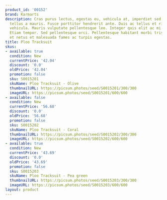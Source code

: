 ```yaml
---
product_id: '00152'
brand: Karmarts
description: Cras purus lectus, egestas eu, vehicula at, imperdiet sed, nibh. In convallis
  tellus a mauris. Fusce porttitor hendrerit ante. Duis ac tellus et risus vulputate
  vehicula. Mauris vulputate pellentesque leo. Integer quis elit ac mi aliquam pretium.
  Etiam tempor. Sed pellentesque orci. Pellentesque habitant morbi tristique senectus
  et netus et malesuada fames ac turpis egestas.
title: Ploo Tracksuit
skus:
- available: true
  condition: New
  currentPrice: '42.04'
  discount: '0.0'
  oldPrice: '42.04'
  promotion: false
  sku: S0015201
  skuName: Ploo Tracksuit - Olive
  thumbnailURL: https://picsum.photos/seed/S0015201/300/300
  imageURL: https://picsum.photos/seed/S0015201/600/600
- available: false
  condition: New
  currentPrice: '56.68'
  discount: '0.0'
  oldPrice: '56.68'
  promotion: false
  sku: S0015202
  skuName: Ploo Tracksuit - Coral
  thumbnailURL: https://picsum.photos/seed/S0015202/300/300
  imageURL: https://picsum.photos/seed/S0015202/600/600
- available: true
  condition: New
  currentPrice: '43.69'
  discount: '0.0'
  oldPrice: '43.69'
  promotion: false
  sku: S0015203
  skuName: Ploo Tracksuit - Pea green
  thumbnailURL: https://picsum.photos/seed/S0015203/300/300
  imageURL: https://picsum.photos/seed/S0015203/600/600
layout: product
---
```

